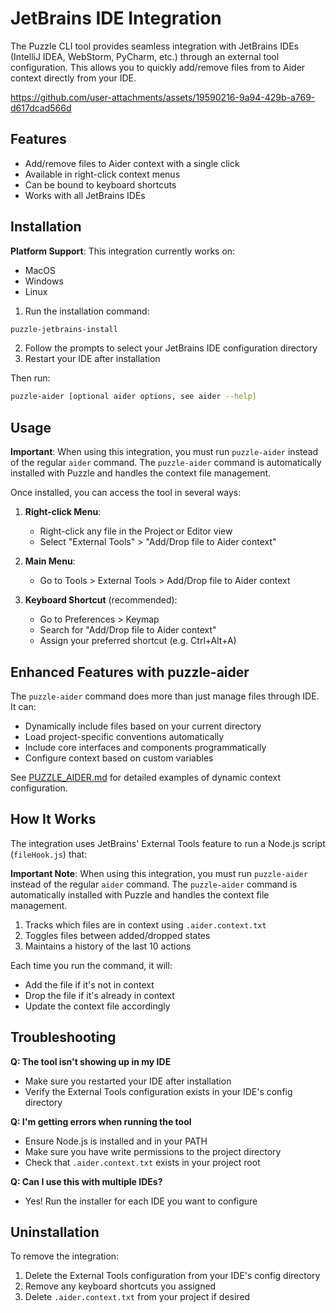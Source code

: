 # JetBrains IDE Integration

The Puzzle CLI tool provides seamless integration with JetBrains IDEs (IntelliJ IDEA, WebStorm, PyCharm, etc.) through an external tool configuration. This allows you to quickly add/remove files from to Aider context directly from your IDE.



https://github.com/user-attachments/assets/19590216-9a94-429b-a769-d617dcad566d



## Features

- Add/remove files to Aider context with a single click
- Available in right-click context menus
- Can be bound to keyboard shortcuts
- Works with all JetBrains IDEs

## Installation

**Platform Support**: This integration currently works on:
- MacOS
- Windows
- Linux

1. Run the installation command:

```bash
puzzle-jetbrains-install
```

2. Follow the prompts to select your JetBrains IDE configuration directory
3. Restart your IDE after installation

Then run:

```bash
puzzle-aider [optional aider options, see aider --help]
```

## Usage

**Important**: When using this integration, you must run `puzzle-aider` instead of the regular `aider` command. The `puzzle-aider` command is automatically installed with Puzzle and handles the context file management.

Once installed, you can access the tool in several ways:

1. **Right-click Menu**:
   - Right-click any file in the Project or Editor view
   - Select "External Tools" > "Add/Drop file to Aider context"

2. **Main Menu**:
   - Go to Tools > External Tools > Add/Drop file to Aider context

3. **Keyboard Shortcut** (recommended):
   - Go to Preferences > Keymap
   - Search for "Add/Drop file to Aider context"
   - Assign your preferred shortcut (e.g. Ctrl+Alt+A)

## Enhanced Features with puzzle-aider

The `puzzle-aider` command does more than just manage files through IDE. It can:
- Dynamically include files based on your current directory
- Load project-specific conventions automatically
- Include core interfaces and components programmatically
- Configure context based on custom variables

See [PUZZLE_AIDER.md](PUZZLE_AIDER.md) for detailed examples of dynamic context configuration.

## How It Works

The integration uses JetBrains' External Tools feature to run a Node.js script (`fileHook.js`) that:

**Important Note**: When using this integration, you must run `puzzle-aider` instead of the regular `aider` command. The `puzzle-aider` command is automatically installed with Puzzle and handles the context file management.

1. Tracks which files are in context using `.aider.context.txt`
2. Toggles files between added/dropped states
3. Maintains a history of the last 10 actions

Each time you run the command, it will:
- Add the file if it's not in context
- Drop the file if it's already in context
- Update the context file accordingly

## Troubleshooting

**Q: The tool isn't showing up in my IDE**
- Make sure you restarted your IDE after installation
- Verify the External Tools configuration exists in your IDE's config directory

**Q: I'm getting errors when running the tool**
- Ensure Node.js is installed and in your PATH
- Make sure you have write permissions to the project directory
- Check that `.aider.context.txt` exists in your project root

**Q: Can I use this with multiple IDEs?**
- Yes! Run the installer for each IDE you want to configure

## Uninstallation

To remove the integration:
1. Delete the External Tools configuration from your IDE's config directory
2. Remove any keyboard shortcuts you assigned
3. Delete `.aider.context.txt` from your project if desired
